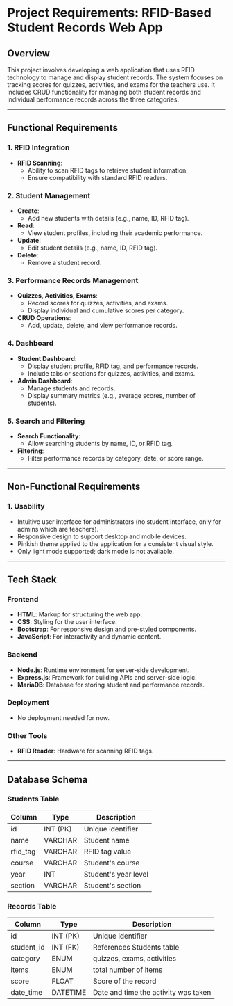 # Project Requirements: RFID-Based Student Records Web App

## Overview

This project involves developing a web application that uses RFID technology to manage and display student records. The system focuses on tracking scores for quizzes, activities, and exams for the teachers use. It includes CRUD functionality for managing both student records and individual performance records across the three categories.

---

## Functional Requirements

### 1. RFID Integration

- **RFID Scanning**:
  - Ability to scan RFID tags to retrieve student information.
  - Ensure compatibility with standard RFID readers.

### 2. Student Management

- **Create**:
  - Add new students with details (e.g., name, ID, RFID tag).
- **Read**:
  - View student profiles, including their academic performance.
- **Update**:
  - Edit student details (e.g., name, ID, RFID tag).
- **Delete**:
  - Remove a student record.

### 3. Performance Records Management

- **Quizzes, Activities, Exams**:
  - Record scores for quizzes, activities, and exams.
  - Display individual and cumulative scores per category.
- **CRUD Operations**:
  - Add, update, delete, and view performance records.

### 4. Dashboard

- **Student Dashboard**:
  - Display student profile, RFID tag, and performance records.
  - Include tabs or sections for quizzes, activities, and exams.
- **Admin Dashboard**:
  - Manage students and records.
  - Display summary metrics (e.g., average scores, number of students).

### 5. Search and Filtering

- **Search Functionality**:
  - Allow searching students by name, ID, or RFID tag.
- **Filtering**:
  - Filter performance records by category, date, or score range.

---

## Non-Functional Requirements

### 1. Usability

- Intuitive user interface for administrators (no student interface, only for admins which are teachers).
- Responsive design to support desktop and mobile devices.
- Pinkish theme applied to the application for a consistent visual style.
- Only light mode supported; dark mode is not available.

---

## Tech Stack

### Frontend

- **HTML**: Markup for structuring the web app.
- **CSS**: Styling for the user interface.
- **Bootstrap**: For responsive design and pre-styled components.
- **JavaScript**: For interactivity and dynamic content.

### Backend

- **Node.js**: Runtime environment for server-side development.
- **Express.js**: Framework for building APIs and server-side logic.
- **MariaDB**: Database for storing student and performance records.

### Deployment

- No deployment needed for now.

### Other Tools

- **RFID Reader**: Hardware for scanning RFID tags.

---

## Database Schema

### Students Table

| Column    | Type     | Description          |
| --------- | -------- | -------------------- |
| id        | INT (PK) | Unique identifier    |
| name      | VARCHAR  | Student name         |
| rfid\_tag | VARCHAR  | RFID tag value       |
| course    | VARCHAR  | Student's course     |
| year      | INT      | Student's year level |
| section   | VARCHAR  | Student's section    |

### Records Table

| Column      | Type     | Description                          |
| ----------- | -------- | ------------------------------------ |
| id          | INT (PK) | Unique identifier                    |
| student\_id | INT (FK) | References Students table            |
| category    | ENUM     | quizzes, exams, activities           |
| items       | ENUM     | total number of items                |
| score       | FLOAT    | Score of the record                  |
| date\_time  | DATETIME | Date and time the activity was taken |


